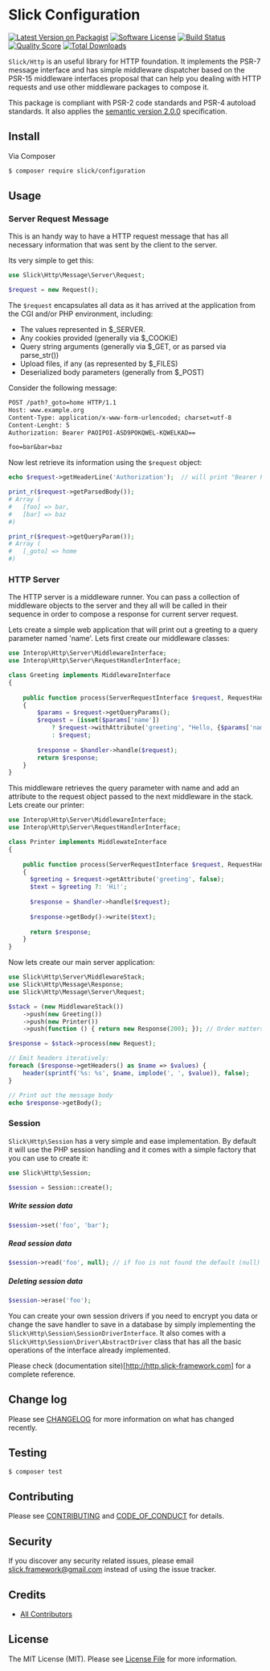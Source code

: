 # Slick Configuration

[![Latest Version on Packagist][ico-version]][link-packagist]
[![Software License][ico-license]](LICENSE.md)
[![Build Status][ico-travis]][link-travis]
[![Quality Score][ico-code-quality]][link-code-quality]
[![Total Downloads][ico-downloads]][link-downloads]

`Slick/Http` is an useful library for HTTP foundation. It implements the PSR-7 message
interface and has simple middleware dispatcher based on the PSR-15 middleware interfaces proposal
that can help you dealing with HTTP requests and use other middleware packages to compose it.

This package is compliant with PSR-2 code standards and PSR-4 autoload standards. It
also applies the [semantic version 2.0.0](http://semver.org) specification.

## Install

Via Composer

``` bash
$ composer require slick/configuration
```

## Usage

### Server Request Message

This is an handy way to have a HTTP request message that has all necessary information that was sent by
the client to the server.

Its very simple to get this:
``` php
use Slick\Http\Message\Server\Request;

$request = new Request();
```

The ``$request`` encapsulates all data as it has arrived at the
application from the CGI and/or PHP environment, including:
 - The values represented in $_SERVER.
 - Any cookies provided (generally via $_COOKIE)
 - Query string arguments (generally via $_GET, or as parsed via parse_str())
 - Upload files, if any (as represented by $_FILES)
 - Deserialized body parameters (generally from $_POST)

Consider the following message:
``` txt
POST /path?_goto=home HTTP/1.1
Host: www.example.org
Content-Type: application/x-www-form-urlencoded; charset=utf-8
Content-Lenght: 5
Authorization: Bearer PAOIPOI-ASD9POKQWEL-KQWELKAD==

foo=bar&bar=baz

```
Now lest retrieve its information using the ``$request`` object:

``` php
echo $request->getHeaderLine('Authorization');  // will print "Bearer PAOIPOI-ASD9POKQWEL-KQWELKAD=="

print_r($request->getParsedBody());
# Array (
#   [foo] => bar,
#   [bar] => baz
#)

print_r($request->getQueryParam());
# Array (
#   [_goto] => home
#)
```


### HTTP Server

The HTTP server is a middleware runner. You can pass a collection of middleware objects
to the server and they all will be called in their sequence in order to compose a
response for current server request.

Lets create a simple web application that will print out a greeting to a query parameter
named 'name'. Lets first create our middleware classes:

```php
use Interop\Http\Server\MiddlewareInterface;
use Interop\Http\Server\RequestHandlerInterface;

class Greeting implements MiddlewareInterface
{
  
    public function process(ServerRequestInterface $request, RequestHandlerInterface $handler)
    {
        $params = $request->getQueryParams();
        $request = (isset($params['name'])
            ? $request->withAttribute('greeting', "Hello, {$params['name']}!")
            : $request;
        
        $response = $handler->handle($request);
        return $response;
    }
}
```
This middleware retrieves the query parameter with name and add an attribute to the
request object passed to the next middleware in the stack. Lets create our printer:

```php
use Interop\Http\Server\MiddlewareInterface;
use Interop\Http\Server\RequestHandlerInterface;

class Printer implements MiddlewateInterface
{
  
    public function process(ServerRequestInterface $request, RequestHandlerInterface $handler)
    {
      $greeting = $request->getAttribute('greeting', false);
      $text = $greeting ?: 'Hi!';
      
      $response = $handler->handle($request);
      
      $response->getBody()->write($text);
      
      return $response;
    }
}
```

Now lets create our main server application:

```php
use Slick\Http\Server\MiddlewareStack;
use Slick\Http\Message\Response;
use Slick\Http\Message\Server\Request;

$stack = (new MiddlewareStack())
    ->push(new Greeting())
    ->push(new Printer())
    ->push(function () { return new Response(200); }); // Order matters!

$response = $stack->process(new Request);

// Emit headers iteratively:
foreach ($response->getHeaders() as $name => $values) {
    header(sprintf('%s: %s', $name, implode(', ', $value)), false);
}

// Print out the message body
echo $response->getBody();

```

### Session

`Slick\Http\Session` has a very simple and ease implementation. By default it will use the
PHP session handling and it comes with a simple factory that you can use to create it:

```php
use Slick\Http\Session;

$session = Session::create();
```
##### Write session data
```php
$session->set('foo', 'bar');
```

##### Read session data
```php
$session->read('foo', null); // if foo is not found the default (null) will be returned.
```

##### Deleting session data
```php
$session->erase('foo');
```

You can create your own session drivers if you need to encrypt you data or change the save
handler to save in a database by simply implementing the `Slick\Http\Session\SessionDriverInterface`.
It also comes with a `Slick\Http\Session\Driver\AbstractDriver` class that has all the basic
operations of the interface already implemented.

Please check (documentation site)[http://http.slick-framework.com] for a complete reference. 

## Change log

Please see [CHANGELOG](CHANGELOG.md) for more information on what has changed recently.

## Testing

``` bash
$ composer test
```

## Contributing

Please see [CONTRIBUTING](CONTRIBUTING.md) and [CODE_OF_CONDUCT](CONDUCT.md) for details.

## Security

If you discover any security related issues, please email slick.framework@gmail.com instead of using the issue tracker.

## Credits

- [All Contributors][link-contributors]

## License

The MIT License (MIT). Please see [License File](LICENSE.md) for more information.

[ico-version]: https://img.shields.io/packagist/v/slick/http.svg?style=flat-square
[ico-license]: https://img.shields.io/badge/license-MIT-brightgreen.svg?style=flat-square
[ico-travis]: https://img.shields.io/travis/slickframework/http/master.svg?style=flat-square
[ico-scrutinizer]: https://img.shields.io/scrutinizer/coverage/g/slickframework/http.svg?style=flat-square
[ico-code-quality]: https://img.shields.io/scrutinizer/g/slickframework/http.svg?style=flat-square
[ico-downloads]: https://img.shields.io/packagist/dt/slick/http.svg?style=flat-square

[link-packagist]: https://packagist.org/packages/slick/http
[link-travis]: https://travis-ci.org/slickframework/http
[link-scrutinizer]: https://scrutinizer-ci.com/g/slickframework/http/code-structure
[link-code-quality]: https://scrutinizer-ci.com/g/slickframework/http
[link-downloads]: https://packagist.org/packages/slickframework/http
[link-contributors]: https://github.com/slickframework/http/graphs/contributors

